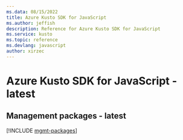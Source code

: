 ```yaml
---
ms.data: 08/15/2022
title: Azure Kusto SDK for JavaScript
ms.author: jeffish
description: Reference for Azure Kusto SDK for JavaScript
ms.service: kusto
ms.topic: reference
ms.devlang: javascript
author: xirzec
---
```

# Azure Kusto SDK for JavaScript - latest

## Management packages - latest
[!INCLUDE [mgmt-packages](kusto-mgmt-index.md)]